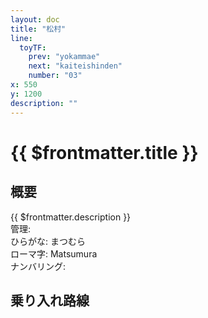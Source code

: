 ```yaml
---
layout: doc
title: "松村"
line:
  toyTF:
    prev: "yokammae"
    next: "kaiteishinden"
    number: "03"
x: 550
y: 1200
description: ""
---
```


# {{ $frontmatter.title }} <ViewinMap />
<!-- ![駅の写真の説明](駅の写真のURL) -->

<Family />

## 概要
{{ $frontmatter.description }}  
管理:   
ひらがな: まつむら  
ローマ字: Matsumura  
ナンバリング: <Numberling />

## 乗り入れ路線
<LineInfo />